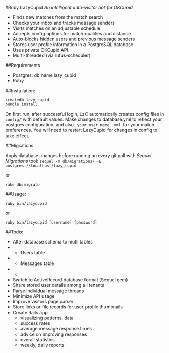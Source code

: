 #Ruby LazyCupid
_An intelligent auto-visitor bot for OKCupid._

+ Finds new matches from the match search
+ Checks your inbox and tracks message senders
+ Visits matches on an adjustable schedule
+ Accepts config options for match qualities and distance
+ Auto-blocks hidden users and previous message senders
+ Stores user profile information in a PostgreSQL database
+ Uses private OKCupid API
+ Multi-threaded (via rufus-scheduler)

##Requirements

+ Postgres: db name lazy_cupid
+ Ruby

##Installation:

	createdb lazy_cupid
    bundle install

On first run, after successful login, LzC automatically creates config files in `config/` with default values. Make changes to database.yml to reflect your postgres configuration, and also `_your_user_name_.yml `for your match preferences. You will need to restart LazyCupid for changes in config to take effect.

##Migrations

Apply database changes before running on every git pull with *Sequel Migrations* tool:
`sequel -m db/migrations/ -E postgres://localhost/lazy_cupid`

or 

`rake db:migrate`

##Usage:

`ruby bin/lazycupid`

or

`ruby bin/lazycupid [username] [password]`


##Todo:

+ Alter database schema to mutli tables
+ + Users table
+ + Messages table
+ + 
+ Switch to ActiveRecord database format (Sequel gem)
+ Share stored user details among all tenants
+ Parse individual message threads
+ Minimize API usage
+ Improve visitors page parser
+ Store links or file records for user profile thumbnails
+ Create Rails app
  + visualizing patterns, data
  + success rates
  + average message response times
  + advice on improving responses
  + overall statistics
  + weekly, daily reports